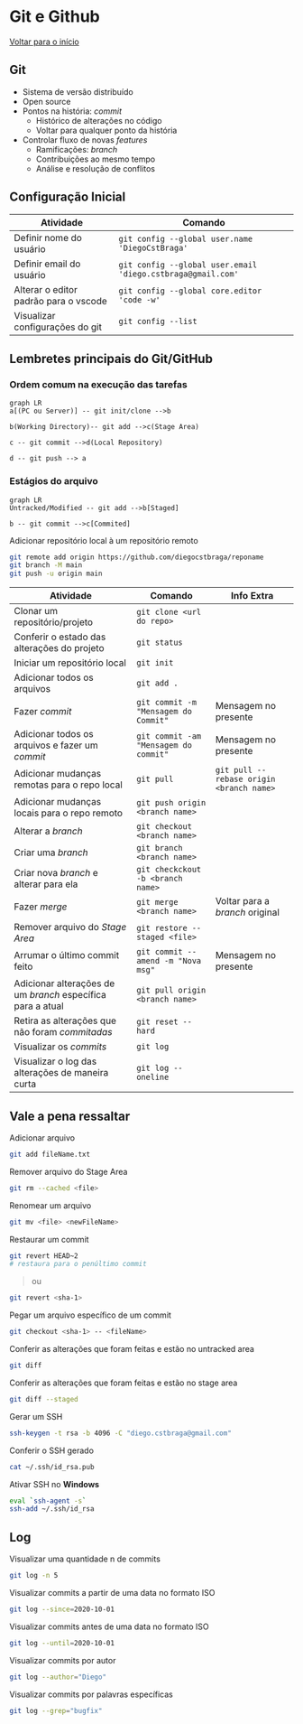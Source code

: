 ﻿# Git e Github

[Voltar para o início](../README.md)

## Git

+ Sistema de versão distribuído
+ Open source
+ Pontos na história: *commit*
  + Histórico de alterações no código
  + Voltar para qualquer ponto da história
+ Controlar fluxo de novas *features*
  + Ramificações: *branch*
  + Contribuições ao mesmo tempo
  + Análise e resolução de conflitos

## Configuração Inicial

Atividade | Comando
-- | --
Definir nome do usuário | `git config --global user.name 'DiegoCstBraga'`
Definir email do usuário | `git config --global user.email 'diego.cstbraga@gmail.com'`
Alterar o editor padrão para o vscode | `git config --global core.editor 'code -w'`
Visualizar configurações do git | `git config --list`

## Lembretes principais do Git/GitHub

### Ordem comum na execução das tarefas

```mermaid
graph LR
a[(PC ou Server)] -- git init/clone -->b

b(Working Directory)-- git add -->c(Stage Area)

c -- git commit -->d(Local Repository)

d -- git push --> a
```

### Estágios do arquivo

```mermaid
graph LR
Untracked/Modified -- git add -->b[Staged]

b -- git commit -->c[Commited]
```

Adicionar repositório local à um repositório remoto

```bash
git remote add origin https://github.com/diegocstbraga/reponame
git branch -M main
git push -u origin main
```

| Atividade | Comando | Info Extra |
--|--|--
Clonar um repositório/projeto | `git clone <url do repo>` |
Conferir o estado das alterações do projeto | `git status` |
Iniciar um repositório local | `git init` |
Adicionar todos os arquivos | `git add .` |
Fazer *commit* | `git commit -m "Mensagem do Commit"` | Mensagem no presente
Adicionar todos os arquivos e fazer um *commit* | `git commit -am "Mensagem do commit"` | Mensagem no presente
Adicionar mudanças remotas para o repo local | `git pull` | `git pull --rebase origin <branch name>`
Adicionar mudanças locais para o repo remoto | `git push origin <branch name>` |
Alterar a *branch* | `git checkout <branch name>` |
Criar uma *branch* | `git branch <branch name>` |
Criar nova *branch* e alterar para ela | `git checkckout -b <branch name>`
Fazer *merge* | `git merge <branch name>` | Voltar para a *branch* original
Remover arquivo do *Stage Area* | `git restore --staged <file>` |
Arrumar o último commit feito|`git commit --amend -m "Nova msg"` | Mensagem no presente
Adicionar alterações de um *branch* específica para a atual | `git pull origin <branch name>` |
Retira as alterações que não foram *commitadas* | `git reset --hard` |
Visualizar os *commits* | `git log` |
Visualizar o log das alterações de maneira curta | `git log --oneline` |

## Vale a pena ressaltar

Adicionar arquivo

```bash
git add fileName.txt
```

Remover arquivo do Stage Area

```bash
git rm --cached <file>
```

Renomear um arquivo

```bash
git mv <file> <newFileName>
```

Restaurar um commit

```bash
git revert HEAD~2
# restaura para o penúltimo commit 
```

> ou

```bash
git revert <sha-1>
```

Pegar um arquivo específico de um commit

```bash
git checkout <sha-1> -- <fileName>
```

Conferir as alterações que foram feitas e estão no untracked area

```bash
git diff
```

Conferir as alterações que foram feitas e estão no stage area

```bash
git diff --staged
```

Gerar um SSH

```bash
ssh-keygen -t rsa -b 4096 -C "diego.cstbraga@gmail.com"
```

Conferir o SSH gerado

```bash
cat ~/.ssh/id_rsa.pub
```

Ativar SSH no **Windows**

```bash
eval `ssh-agent -s`
ssh-add ~/.ssh/id_rsa
```

## Log

Visualizar uma quantidade n de commits

```bash
git log -n 5
```

Visualizar commits a partir de uma data no formato ISO

```bash
git log --since=2020-10-01
```

Visualizar commits antes de uma data no formato ISO

```bash
git log --until=2020-10-01
```

Visualizar commits por autor

```bash
git log --author="Diego"
```

Visualizar commits por palavras específicas

```bash
git log --grep="bugfix"
```
<!--stackedit_data:
eyJoaXN0b3J5IjpbMTU5OTg0NTQ3MywtNTY3NjYzMjUzXX0=
-->